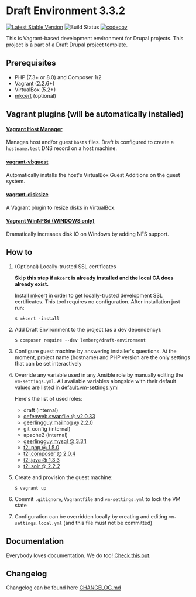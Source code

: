 # Draft Environment 3.3.2

[![Latest Stable Version](https://poser.pugx.org/lemberg/draft-environment/v/stable)](https://packagist.org/packages/lemberg/draft-environment)
![Build Status](https://github.com/lemberg/draft-environment/workflows/Integrate/badge.svg)
[![codecov](https://codecov.io/gh/lemberg/draft-environment/branch/3.x.x/graph/badge.svg)](https://codecov.io/gh/lemberg/draft-environment)

This is Vagrant-based development environment for Drupal projects. This project is a part of a [Draft](https://github.com/lemberg/draft-template) Drupal project template.

## Prerequisites

- PHP (7.3+ or 8.0) and Composer 1/2
- Vagrant (2.2.6+)
- VirtualBox (5.2+)
- [mkcert](https://mkcert.dev) (optional)

## Vagrant plugins (will be automatically installed)

#### [Vagrant Host Manager](https://github.com/devopsgroup-io/vagrant-hostmanager)

Manages host and/or guest `hosts` files. Draft is configured to create a `hostname.test` DNS record on a host machine.

#### [vagrant-vbguest](https://github.com/dotless-de/vagrant-vbguest)

Automatically installs the host's VirtualBox Guest Additions on the guest system.

#### [vagrant-disksize](https://github.com/sprotheroe/vagrant-disksize)

A Vagrant plugin to resize disks in VirtualBox.

#### [Vagrant WinNFSd (WINDOWS only)](https://github.com/winnfsd/vagrant-winnfsd)

Dramatically increases disk IO on Windows by adding NFS support.

## How to

1. (Optional) Locally-trusted SSL certificates

    **Skip this step if `mkcert` is already installed and the local CA does already exist.**

    Install [mkcert](https://mkcert.dev) in order to get locally-trusted development SSL certificates. This tool requires no configuration. After installation just run:

    ```
    $ mkcert -install
    ```

1. Add Draft Environment to the project (as a dev dependency):

    ```
    $ composer require --dev lemberg/draft-environment
    ```

1. Configure guest machine by answering installer's questions. At the moment, project name (hostname) and PHP version are the only settings that can be set interactively

1. Override any variable used in any Ansible role by manually editing the `vm-settings.yml`. All available variables alongside with their default values are listed in [default.vm-settings.yml](/default.vm-settings.yml)

    Here's the list of used roles:

    - draft (internal)
    - [oefenweb.swapfile @ v2.0.33](https://github.com/Oefenweb/ansible-swapfile/tree/v2.0.33)
    - [geerlingguy.mailhog @ 2.2.0](https://github.com/geerlingguy/ansible-role-mailhog/tree/2.2.0)
    - git_config (internal)
    - apache2 (internal)
    - [geerlingguy.mysql @ 3.3.1](https://github.com/geerlingguy/ansible-role-mysql/tree/3.3.1)
    - [t2l.php @ 1.5.0](https://github.com/T2L/ansible-role-php/tree/1.5.0)
    - [t2l.composer @ 2.0.4](https://github.com/T2L/ansible-role-composer/tree/2.0.4)
    - [t2l.java @ 1.3.3](https://github.com/T2L/ansible-role-java/tree/1.3.3)
    - [t2l.solr @ 2.2.2](https://github.com/T2L/ansible-role-solr/tree/2.2.2)

2. Create and provision the guest machine:

    ```
    $ vagrant up
    ```

2. Commit `.gitignore`, `Vagrantfile` and `vm-settings.yml` to lock the VM state

1. Configuration can be overridden locally by creating and editing `vm-settings.local.yml` (and this file must not be committed)

## Documentation

Everybody loves documentation. We do too! [Check this out](/docs).

## Changelog

Changelog can be found here [CHANGELOG.md](/CHANGELOG.md)
